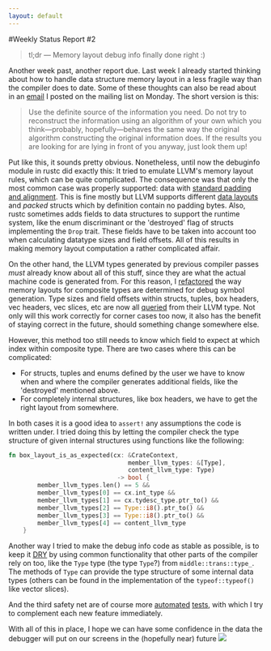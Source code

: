 ```yaml
---
layout: default
---
```

#Weekly Status Report #2

> tl;dr ― Memory layout debug info finally done right :)

Another week past, another report due. Last week I already started thinking about how to handle data structure memory layout in a less fragile way than the compiler does to date. Some of these thoughts can also be read about in an [email](https://mail.mozilla.org/pipermail/rust-dev/2013-June/004572.html) I posted on the mailing list on Monday. The short version is this:



> Use the definite source of the information you need. Do not try to reconstruct the information using an algorithm of your own which you think―probably, hopefully―behaves the same way the original algorithm constructing the original information does. If the results you are looking for are lying in front of you anyway, just look them up!

Put like this, it sounds pretty obvious. Nonetheless, until now the debuginfo module in rustc did exactly this: It tried to emulate LLVM's memory layout rules, which can be quite complicated. The consequence was that only the most common case was properly supported: data with [standard padding and alignment](http://en.wikipedia.org/wiki/Data_structure_alignment). This is fine mostly but LLVM supports different [data layouts](http://llvm.org/docs/doxygen/html/classllvm_1_1DataLayout.html) and *packed* structs which by definition contain no padding bytes. Also, rustc sometimes adds fields to data structures to support the runtime system, like the enum discriminant or the 'destroyed' flag of structs implementing the `Drop` trait. These fields have to be taken into account too when calculating datatype sizes and field offsets. All of this results in making memory layout computation a rather complicated affair.

On the other hand, the LLVM types generated by previous compiler passes *must* already know about all of this stuff, since they are what the actual machine code is generated from. For this reason, I [refactored](https://github.com/michaelwoerister/rust/commit/a4ca282c666eeb9c1557e1bd30a67ebc0b707962) the way memory layouts for composite types are determined for debug symbol generation. Type sizes and field offsets within structs, tuples, box headers, vec headers, vec slices, etc are now all [queried](https://github.com/michaelwoerister/rust/blob/a4ca282c666eeb9c1557e1bd30a67ebc0b707962/src/librustc/middle/trans/machine.rs#L120) from their LLVM type. Not only will this work correctly for corner cases too now, it also has the benefit of staying correct in the future, should something change somewhere else.

However, this method too still needs to know which field to expect at which index within composite type. There are two cases where this can be complicated:

+ For structs, tuples and enums defined by the user we have to know when and where the compiler generates additional fields, like the 'destroyed' mentioned above.
+ For completely internal structures, like box headers, we have to get the right layout from somewhere.

In both cases it is a good idea to `assert!` any assumptions the code is written under. I tried doing this by letting the compiler check the type structure of given internal structures using functions like the following:

```rust
fn box_layout_is_as_expected(cx: &CrateContext,
                                 member_llvm_types: &[Type],
                                 content_llvm_type: Type)
                              -> bool {
        member_llvm_types.len() == 5 &&
        member_llvm_types[0] == cx.int_type &&
        member_llvm_types[1] == cx.tydesc_type.ptr_to() &&
        member_llvm_types[2] == Type::i8().ptr_to() &&
        member_llvm_types[3] == Type::i8().ptr_to() &&
        member_llvm_types[4] == content_llvm_type
    }
```

Another way I tried to make the debug info code as stable as possible, is to keep it [DRY](http://c2.com/cgi/wiki?DontRepeatYourself) by using common functionality that other parts of the compiler rely on too, like the `Type` type (the type `Type`?) from `middle::trans::type_`. The methods of `Type` can provide the type structure of some internal data types (others can be found in the implementation of the `typeof::typeof()` like vector slices).

And the third safety net are of course more [automated](https://github.com/michaelwoerister/rust/blob/a4ca282c666eeb9c1557e1bd30a67ebc0b707962/src/test/debug-info/struct-with-destructor.rs) [tests](https://github.com/michaelwoerister/rust/blob/a4ca282c666eeb9c1557e1bd30a67ebc0b707962/src/test/debug-info/vec-slices.rs), with which I try to complement each new feature immediately.

With all of this in place, I hope we can have some confidence in the data the debugger will put on our screens in the (hopefully near) future <img class="blackflower" src="{{site.url}}/images/flower-black.svg"></img>